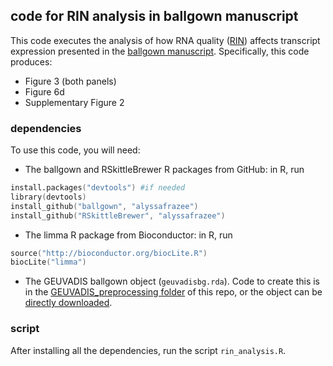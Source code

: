 ## code for RIN analysis in ballgown manuscript

This code executes the analysis of how RNA quality ([RIN](http://en.wikipedia.org/wiki/RNA_integrity_number)) affects transcript expression presented in the [ballgown manuscript](http://biorxiv.org/content/early/2014/03/30/003665). Specifically, this code produces:

* Figure 3 (both panels)
* Figure 6d
* Supplementary Figure 2

### dependencies
To use this code, you will need:

* The ballgown and RSkittleBrewer R packages from GitHub: in R, run
```S
install.packages("devtools") #if needed
library(devtools)
install_github("ballgown", "alyssafrazee")
install_github("RSkittleBrewer", "alyssafrazee")
```
* The limma R package from Bioconductor: in R, run
```S
source("http://bioconductor.org/biocLite.R")
biocLite("limma")
```
* The GEUVADIS ballgown object (`geuvadisbg.rda`). Code to create this is in the [GEUVADIS_preprocessing folder](https://github.com/alyssafrazee/ballgown_code/tree/master/GEUVADIS_preprocessing) of this repo, or the object can be [directly downloaded](https://www.dropbox.com/s/kp5th9hgkq8ckom/geuvadisbg.rda).

### script
After installing all the dependencies, run the script `rin_analysis.R`.